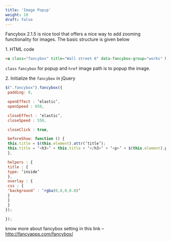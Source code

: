 ```yaml
---
title: 'Image Popup'
weight: 10
draft: false
---
```

Fancybox 2.1.5 is nice tool that offers a nice way to add zooming functionality for images. The basic structure is given below

1\. HTML code  
```html
<a class="fancybox" title="Wall street 6" data-fancybox-group="works" href="img/portfolio/item-6.jpg"><i class="ion-ios-search"></i></a>
```

`class` `fancybox` for popup and `href` image path is to popup the image.

2\. Initialize the `fancybox` in jQuery

```js
$(".fancybox").fancybox({  
 padding: 0,

 openEffect : ‘elastic’,  
 openSpeed : 650,

 closeEffect : ‘elastic’,  
 closeSpeed : 550,

 closeClick : true,

 beforeShow: function () {  
 this.title = $(this.element).attr(‘title’);  
 this.title = ‘<h3>’ + this.title + ‘</h3>’ + ‘<p>’ + $(this.element).parents(‘.portfolio-item’).find(‘img’).attr(‘alt’) + ‘</p>’;  
 },

 helpers : {  
 title : {  
 type: ‘inside’  
 },  
 overlay : {  
 css : {  
 ‘background’ : ‘rgba(0,0,0,0.8)’  
 }  
 }  
 }  
});

});  
```

know more about fancybox setting in this link – <http://fancyapps.com/fancybox/>